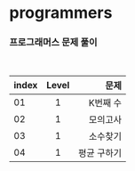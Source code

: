# programmers

### 프로그래머스 문제 풀이

<br>

| index | Level |        문제 |
| ----- | :---: | ----------: |
| 01    |   1   |    K번째 수 |
| 02    |   1   |    모의고사 |
| 03    |   1   |    소수찾기 |
| 04    |   1   | 평균 구하기 |
